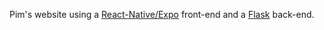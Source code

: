 Pim's website using a [React-Native/Expo](https://github.com/Pim112/website/tree/main/reactapp) front-end and a [Flask](https://github.com/Pim112/website/tree/main/flaskapp) back-end.
